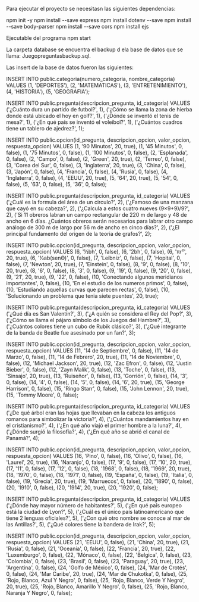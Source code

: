 Para ejecutar el proyecto se necesitasn las siguientes dependencias:  

npm init -y
npm install --save express
npm install dotenv --save
npm install --save body-parser
npm install --save cors
npm install ejs  

Ejecutable del programa
npm start

La carpeta database se encuentra el backup d ela base de datos que se llama:
Juegopreguntasbackup.sql.  

Las insert de la base de datos fueron las siguientes:

INSERT INTO public.categoria(numero_categoria, nombre_categoria) VALUES 
(1, 'DEPORTES'),
(2, 'MATEMATICAS'),
(3, 'ENTRETENIMIENTO'),
(4, 'HISTORIA'),
(5, 'GEOGRAFIA');

INSERT INTO public.pregunta(descripcion_pregunta, id_categoria) VALUES 
('¿Cuánto dura un partido de futbol?', 1),
('¿Cómo se llama la zona de hierba donde está ubicado el hoy en golf?', 1),
('¿Dónde se inventó el tenis de mesa?', 1),
('¿En qué país se inventó el voleibol?', 1),
('¿Cuántos cuadros tiene un tablero de ajedrez?', 1);

INSERT INTO public.opcion(id_pregunta, descripcion_opcion, valor_opcion, respuesta_opcion) VALUES 
(1, '90 Minutos', 20, true),
(1, '45 Minutos', 0, false),
(1, '75 Minutos', 0, false),
(1, '100 Minutos', 0, false),
(2, 'Esplanada', 0, false),
(2, 'Campo', 0, false),
(2, 'Green', 20, true),
(2, 'Terreo', 0, false),
(3, 'Corea del Sur', 0, false),
(3, 'Inglaterra', 20, true),
(3, 'China', 0, false),
(3, 'Japón', 0, false),
(4, 'Francia', 0, false),
(4, 'Rusia', 0, false),
(4, 'Inglaterra', 0, false),
(4, 'EEUU', 20, true),
(5, '64', 20, true),
(5, '54', 0, false),
(5, '63', 0, false),
(5, '36', 0, false);

INSERT INTO public.pregunta(descripcion_pregunta, id_categoria) VALUES 
('¿Cuál es la formula del área de un circulo?', 2),
('¿Famoso de una manzana que cayó en su cabeza?', 2),
('¿Calcula a estos cuatro nueves (9×9+9)/9?', 2),
('Si 11 obreros labran un campo rectangular de 220 m de largo y 48 de ancho en 6 días. ¿Cuántos obreros serán necesarios para labrar otro campo análogo de 300 m de largo por 56 m de ancho en cinco días?', 2),
('¿El principal fundamento del origen de la teoria de grafos?', 2);


INSERT INTO public.opcion(id_pregunta, descripcion_opcion, valor_opcion, respuesta_opcion) VALUES 
(6, '½bh', 0, false),
(6, '2bh', 0, false),
(6, 'πr²', 20, true),
(6, '½ab(senΘ)', 0, false),
(7, 'Leibniz', 0, false),
(7, 'Hopital', 0, false),
(7, 'Newton', 20, true),
(7, 'Einstein', 0, false),
(8, '9', 0, false),
(8, '10', 20, true),
(8, '6', 0, false),
(8, '3', 0, false),
(9, '19', 0, false),
(9, '20', 0, false),
(9, '21', 20, true),
(9, '22', 0, false),
(10, 'Conectando algunos meridianos importantes', 0, false),
(10, 'En el estudio de los numeros primos', 0, false),
(10, 'Estudiando aquellas curvas que parecen rectas', 0, false),
(10, 'Solucionando un problema que tenia siete puentes', 20, true);


INSERT INTO public.pregunta(descripcion_pregunta, id_categoria) VALUES 
('¿Qué día es San Valentín?', 3),
('¿A quién se considera el Rey del Pop?', 3),
('¿Cómo se llama el pájaro símbolo de los Juegos del Hambre?', 3),
('¿Cuántos colores tiene un cubo de Rubik clásico?', 3),
('¿Qué integrante de la banda de Beatle fue asesinado por un fan?', 3);

INSERT INTO public.opcion(id_pregunta, descripcion_opcion, valor_opcion, respuesta_opcion) VALUES 
(11, '14 de Septiembre', 0, false),
(11, '14 de Marzo', 0, false),
(11, '14 de Febrero', 20, true),
(11, '14 de Noviembre', 0, false),
(12, 'Michael Jackson', 20, true),
(12, 'Zac Efron', 0, false),
(12, 'Justin Bieber', 0, false),
(12, 'Zayn Malik', 0, false),
(13, 'Toche', 0, false),
(13, 'Sinsajo', 20, true),
(13, 'Ruiseñor', 0, false),
(13, 'Gorrión', 0, false),
(14, '3', 0, false),
(14, '4', 0, false),
(14, '5', 0, false),
(14, '6', 20, true),
(15, 'George Harrison', 0, false),
(15, 'Ringo Starr', 0, false),
(15, 'John Lennon', 20, true),
(15, 'Tommy Moore', 0, false);


INSERT INTO public.pregunta(descripcion_pregunta, id_categoria) VALUES 
('¿De qué árbol eran las hojas que llevaban en la cabeza los antiguos romanos para simbolizar la victoria?', 4),
('¿Cuántos mandamientos hay en el cristianismo?', 4),
('¿En qué año viajó el primer hombre a la luna?', 4),
('¿Dónde surgió la filosofía?', 4),
('¿En qué año se abrió el canal de Panamá?', 4); 

INSERT INTO public.opcion(id_pregunta, descripcion_opcion, valor_opcion, respuesta_opcion) VALUES 
(16, 'Pino', 0, false),
(16, 'Olivo', 0, false),
(16, 'Laurel', 20, true),
(16, 'Naranjo', 0, false),
(17, '9', 0, false),
(17, '10', 20, true),
(17, '11', 0, false),
(17, '12', 0, false),
(18, '1968', 0, false),
(18, '1969', 20, true),
(18, '1970', 0, false),
(18, '1971', 0, false),
(19, 'España', 0, false),
(19, 'Italia', 0, false),
(19, 'Grecia', 20, true),
(19, 'Marruecos', 0, false),
(20, '1890', 0, false),
(20, '1910', 0, false),
(20, '1914', 20, true),
(20, '1920', 0, false);


INSERT INTO public.pregunta(descripcion_pregunta, id_categoria) VALUES 
('¿Dónde hay mayor número de habitantes?', 5),
('¿En qué país europeo está la ciudad de Lyon?', 5),
('¿Cuál es el único país latinoamericano que tiene 2 lenguas oficiales?', 5),
('¿Con qué otro nombre se conoce al mar de las Antillas?', 5),
('¿Qué colores tiene la bandera de Irak?', 5);

INSERT INTO public.opcion(id_pregunta, descripcion_opcion, valor_opcion, respuesta_opcion) VALUES 
(21, 'EEUU', 0, false),
(21, 'China', 20, true),
(21, 'Rusia', 0, false),
(21, 'Oceanía', 0, false),
(22, 'Francia', 20, true),
(22, 'Luxemburgo', 0, false),
(22, 'Mónaco', 0, false),
(22, 'Belgica', 0, false),
(23, 'Colombia', 0, false),
(23, 'Brasil', 0, false),
(23, 'Paraguay', 20, true),
(23, 'Argentina', 0, false),
(24, 'Golfo de México', 0, false),
(24, 'Mar de Crotés', 0, false),
(24, 'Mar Caribe', 20, true),
(24, 'Mar de Chukotka', 0, false),
(25, 'Rojo, Blanco, Azul Y Negro', 0, false),
(25, 'Rojo, Blanco, Verde Y Negro', 20, true),
(25, 'Rojo, Blanco, Amarillo Y Negro', 0, false),
(25, 'Rojo, Blanco, Naranja Y Negro', 0, false);
